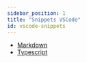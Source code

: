 ```yaml
---
sidebar_position: 1
title: "Snippets VSCode"
id: vscode-snippets
---
```


- [Markdown](./markdown.md)
- [Typescript](./typescript.md)
